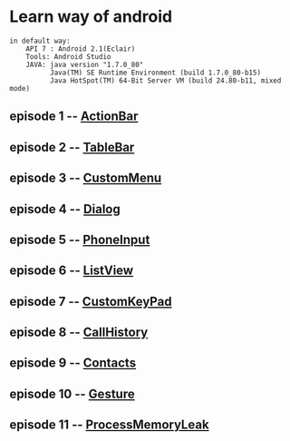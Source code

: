 # Learn way of android 

    in default way:
        API 7 : Android 2.1(Eclair)
        Tools: Android Studio
        JAVA: java version "1.7.0_80"
              Java(TM) SE Runtime Environment (build 1.7.0_80-b15)
              Java HotSpot(TM) 64-Bit Server VM (build 24.80-b11, mixed mode)


## episode 1 -- [ActionBar](/action_bar/ "ActionBar")

## episode 2 -- [TableBar](/table_bar/ "ActionBar or BottomBar")

## episode 3 -- [CustomMenu](/custom_menu/ "Left icon, custom text and Right arrow")

## episode 4 -- [Dialog](/dialog/ "custom dialog like iphone")

## episode 5 -- [PhoneInput](/phone_input/ "custom phone input")

## episode 6 -- [ListView](/list_view/ "spring and custom item")

## episode 7 -- [CustomKeyPad](/keypad/ "custom keypad like weixin")

## episode 8 -- [CallHistory](/calllogs/ "get call logs or recents calls")

## episode 9 -- [Contacts](/contacts/ "get people group on devices")

## episode 10 -- [Gesture](/gesture/ "move left to finish activity")

## episode 11 -- [ProcessMemoryLeak](/memory_leak/ "manage the leak of handler or http")


